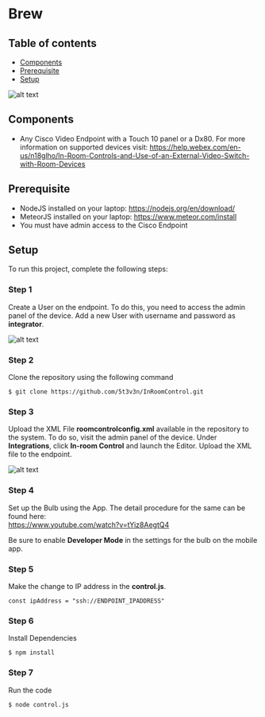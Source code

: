 # Brew

## Table of contents
* [Components](#components)
* [Prerequisite](#Prerequisite)
* [Setup](#setup)


![alt text](https://user-images.githubusercontent.com/12582569/54210337-4e296700-4505-11e9-92e1-c3cf854d520d.png
)

## Components
* Any Cisco Video Endpoint with a Touch 10 panel or a Dx80. For more information on supported devices visit:   https://help.webex.com/en-us/n18glho/In-Room-Controls-and-Use-of-an-External-Video-Switch-with-Room-Devices


## Prerequisite
* NodeJS installed on your laptop: https://nodejs.org/en/download/
* MeteorJS installed on your laptop: https://www.meteor.com/install
* You must have admin access to the Cisco Endpoint 

	
## Setup
To run this project, complete the following steps:

### Step 1
Create a User on the endpoint. To do this, you need to access the admin panel of the device. Add a new User with username and password as **integrator**. 

![alt text](https://user-images.githubusercontent.com/12582569/54212591-2e943d80-4509-11e9-8978-28a5e3188387.png)

### Step 2
Clone the repository using the following command
```
$ git clone https://github.com/5t3v3n/InRoomControl.git
```

### Step 3
Upload the XML File **roomcontrolconfig.xml** available in the repository to the system. To do so, visit the admin panel of the device. Under **Integrations**, click **In-room Control** and launch the Editor. Upload the XML file to the endpoint.

![alt text](https://user-images.githubusercontent.com/12582569/54215654-4b7f3f80-450e-11e9-9217-fb998c876d8f.png)


### Step 4
Set up the Bulb using the App. The detail procedure for the same can be found here:  
https://www.youtube.com/watch?v=tYiz8AegtQ4

Be sure to enable **Developer Mode** in the settings for the bulb on the mobile app.


### Step 5
Make the change to IP address in the **control.js**.
```
const ipAddress = "ssh://ENDPOINT_IPADDRESS"
```


### Step 6
Install Dependencies
```
$ npm install
```

### Step 7
Run the code 
```
$ node control.js
```


